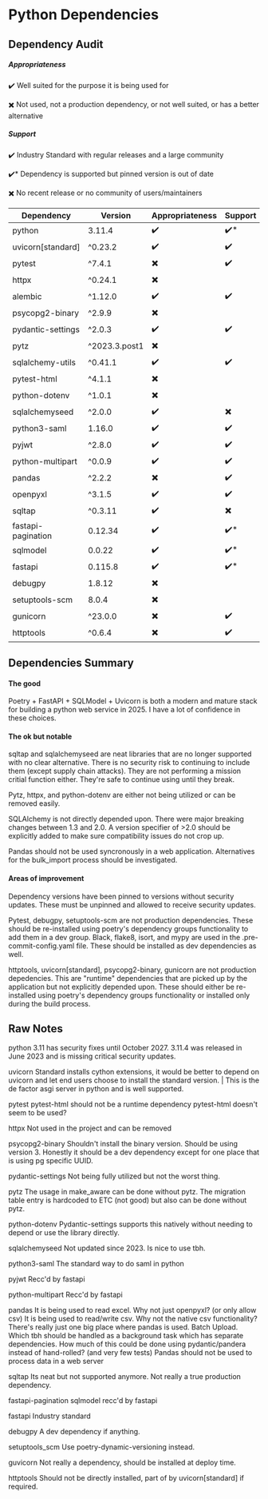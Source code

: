 # Python Dependencies

## Dependency Audit

##### Appropriateness
:heavy_check_mark: Well suited for the purpose it is being used for

:heavy_multiplication_x: Not used, not a production dependency, or not well suited, or has a better alternative

##### Support
:heavy_check_mark: Industry Standard with regular releases and a large community

:heavy_check_mark:\* Dependency is supported but pinned version is out of date

:heavy_multiplication_x: No recent release or no community of users/maintainers


Dependency | Version | Appropriateness | Support |
--- | --- | --- | --- |
python | 3.11.4 | :heavy_check_mark: | :heavy_check_mark:\* |
uvicorn[standard] | ^0.23.2 | :heavy_check_mark: | :heavy_check_mark: |
pytest | ^7.4.1 | :heavy_multiplication_x: | :heavy_check_mark: |
httpx | ^0.24.1 | :heavy_multiplication_x: | |
alembic | ^1.12.0 |:heavy_check_mark: | :heavy_check_mark: | 
psycopg2-binary | ^2.9.9 | :heavy_multiplication_x: | |
pydantic-settings | ^2.0.3 | :heavy_check_mark: | :heavy_check_mark: |
pytz | ^2023.3.post1 | :heavy_multiplication_x: | |
sqlalchemy-utils | ^0.41.1 | :heavy_check_mark: | :heavy_check_mark: |
pytest-html | ^4.1.1 | :heavy_multiplication_x: | |
python-dotenv | ^1.0.1 | :heavy_multiplication_x: | |
sqlalchemyseed | ^2.0.0 | :heavy_check_mark: | :heavy_multiplication_x: |
python3-saml | 1.16.0 | :heavy_check_mark: | :heavy_check_mark: | 
pyjwt | ^2.8.0 | :heavy_check_mark: | :heavy_check_mark: |
python-multipart | ^0.0.9 | :heavy_check_mark: | :heavy_check_mark: |
pandas | ^2.2.2 | :heavy_multiplication_x: | :heavy_check_mark: |
openpyxl | ^3.1.5 | :heavy_check_mark: | :heavy_check_mark: |
sqltap | ^0.3.11 | :heavy_check_mark: | :heavy_multiplication_x: |
fastapi-pagination | 0.12.34 | :heavy_check_mark: | :heavy_check_mark:\* |
sqlmodel | 0.0.22 | :heavy_check_mark: | :heavy_check_mark:\* | 
fastapi | 0.115.8 | :heavy_check_mark: | :heavy_check_mark:\* |
debugpy | 1.8.12 | :heavy_multiplication_x: | |
setuptools-scm | 8.0.4 | :heavy_multiplication_x: | |
gunicorn | ^23.0.0 | :heavy_multiplication_x: | :heavy_check_mark: |
httptools | ^0.6.4 | :heavy_multiplication_x:| :heavy_check_mark: |


## Dependencies Summary

#### The good
Poetry + FastAPI + SQLModel + Uvicorn is both a modern and mature stack for building a python web service in 2025.
I have a lot of confidence in these choices.

#### The ok but notable

sqltap and sqlalchemyseed are neat libraries that are no longer supported with no clear alternative.
There is no security risk to continuing to include them (except supply chain attacks).
They are not performing a mission critial function either.
They're safe to continue using until they break.

Pytz, httpx, and python-dotenv are either not being utilized or can be removed easily.

SQLAlchemy is not directly depended upon. There were major breaking changes between 1.3 and 2.0.
A version specifier of >2.0 should be explicitly added to make sure compatibility issues do not crop up.

Pandas should not be used syncronously in a web application.
Alternatives for the bulk_import process should be investigated.

#### Areas of improvement

Dependency versions have been pinned to versions without security updates.
These must be unpinned and allowed to receive security updates.

Pytest, debugpy, setuptools-scm are not production dependencies.
These should be re-installed using poetry's dependency groups functionality to add them in a dev group.
Black, flake8, isort, and mypy are used in the .pre-commit-config.yaml file. These should be installed as dev dependencies as well.

httptools, uvicorn[standard], psycopg2-binary, gunicorn are not production depedencies.
This are "runtime" dependencies that are picked up by the application but not explicitly depended upon.
These should either be re-installed using poetry's dependency groups functionality or installed only during the build process.

## Raw Notes
python
3.11 has security fixes until October 2027. 3.11.4 was released in June 2023 and is missing critical security updates.

uvicorn
Standard installs cython extensions, it would be better to depend on uvicorn and let end users choose to install the standard version. | This is the de factor asgi server in python and is well supported.

pytest
pytest-html
should not be a runtime dependency
pytest-html doesn't seem to be used?

httpx
Not used in the project and can be removed

psycopg2-binary
Shouldn't install the binary version.
Should be using version 3.
Honestly it should be a dev dependency except for one place that is using pg specific UUID.

pydantic-settings
Not being fully utilized but not the worst thing.

pytz
The usage in make_aware can be done without pytz.
The migration table entry is hardcoded to ETC (not good) but also can be done without pytz.

python-dotenv
Pydantic-settings supports this natively without needing to depend or use the library directly.

sqlalchemyseed
Not updated since 2023.
Is nice to use tbh.

python3-saml
The standard way to do saml in python

pyjwt
Recc'd by fastapi

python-multipart
Recc'd by fastapi

pandas
It is being used to read excel. Why not just openpyxl? (or only allow csv)
It is being used to read/write csv. Why not the native csv functionality?
There's really just one big place where pandas is used. Batch Upload.
Which tbh should be handled as a background task which has separate dependencies.
How much of this could be done using pydantic/pandera instead of hand-rolled?
(and very few tests)
Pandas should not be used to process data in a web server

sqltap
Its neat but not supported anymore.
Not really a true production dependency.

fastapi-pagination
sqlmodel
recc'd by fastapi

fastapi
Industry standard

debugpy
A dev dependency if anything.

setuptools_scm
Use poetry-dynamic-versioning instead.

guvicorn
Not really a dependency, should be installed at deploy time.

httptools
Should not be directly installed, part of by uvicorn[standard] if required.
